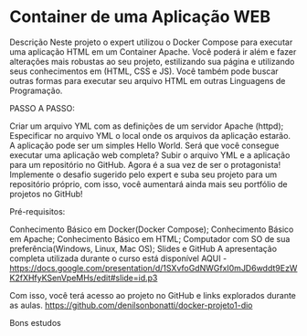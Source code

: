 # Container de uma Aplicação WEB

Descrição
Neste projeto o expert utilizou o Docker Compose para executar uma aplicação HTML em um Container Apache. Você poderá ir além e fazer alterações mais robustas ao seu projeto, estilizando sua página e utilizando seus conhecimentos em (HTML, CSS e JS). Você também pode buscar outras formas para executar seu arquivo HTML em outras Linguagens de Programação.

PASSO A PASSO:

Criar um arquivo YML com as definições de um servidor Apache (httpd); 
Especificar no arquivo YML o local onde os arquivos da aplicação estarão. A aplicação pode ser um simples Hello World. Será que você consegue executar uma aplicação web completa? 
Subir o arquivo YML e a aplicação para um repositório no GitHub. 
Agora é a sua vez de ser o protagonista! Implemente o desafio sugerido pelo expert e suba seu projeto para um repositório próprio, com isso, você aumentará ainda mais seu portfólio de projetos no GitHub!

Pré-requisitos:

Conhecimento Básico em Docker(Docker Compose);
Conhecimento Básico em Apache;
Conhecimento Básico em HTML;
Computador com SO de sua preferência(Windows, Linux, Mac OS);
Slides e GitHub
A apresentação completa utilizada durante o curso está disponível AQUI - https://docs.google.com/presentation/d/1SXvfoGdNWGfxI0mJD6wddt9EzWK2fXHfyKSenVpeMHs/edit#slide=id.p3

Com isso, você terá acesso ao projeto no GitHub  e links explorados durante as aulas. https://github.com/denilsonbonatti/docker-projeto1-dio

Bons estudos 
